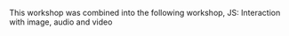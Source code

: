 This workshop was combined into the following workshop, JS: Interaction with image, audio and video
